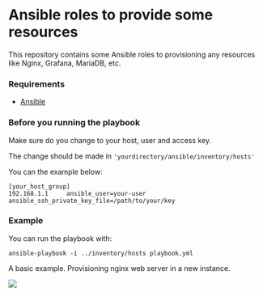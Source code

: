 # Ansible roles to provide some resources #

This repository contains some Ansible roles to provisioning any resources like Nginx, Grafana, MariaDB, etc.

### Requirements ###

* [Ansible](https://docs.ansible.com/ansible/latest/installation_guide/intro_installation.html)


### Before you running the playbook ###

Make sure do you change to your host, user and access key.

The change should be made in `'yourdirectory/ansible/inventory/hosts'`

You can the example below:

	[your_host_group]
	192.168.1.1     ansible_user=your-user   ansible_ssh_private_key_file=/path/to/your/key


### Example ###

You can run the playbook with:

`ansible-playbook -i ../inventory/hosts playbook.yml`

A basic example. Provisioning nginx web server in a new instance.

![](https://i.imgur.com/4qKcUI5.gif)
